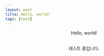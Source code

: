 ```yaml
---
layout: post
title: Hello, world!
tags: [test]
---
```

<center>
Hello, world!<br><br>

테스트 중입니다.<br><br>
</center>